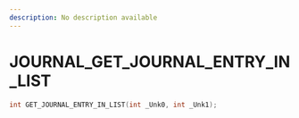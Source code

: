 ```yaml
---
description: No description available 
---
```


# JOURNAL\_GET_JOURNAL_ENTRY_IN_LIST

```cpp
int GET_JOURNAL_ENTRY_IN_LIST(int _Unk0, int _Unk1);
```